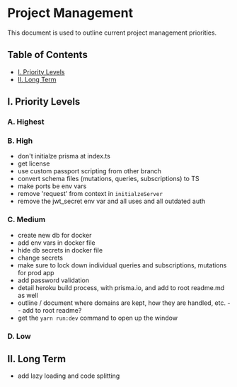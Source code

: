 # Project Management

This document is used to outline current project management priorities.

## Table of Contents

* [I. Priority Levels](#i-priority-levels)   
* [II. Long Term](#ii-long-term)   

## I. Priority Levels

### A. Highest

### B. High

* don't initialze prisma at index.ts
* get license
* use custom passport scripting from other branch
* convert schema files (mutations, queries, subscriptions) to TS
* make ports be env vars
* remove 'request' from context in `initialzeServer`
* remove the jwt_secret env var and all uses and all outdated auth

### C. Medium

* create new db for docker
* add env vars in docker file
* hide db secrets in docker file
* change secrets
* make sure to lock down individual queries and subscriptions, mutations for prod app
* add password validation
* detail heroku build process, with prisma.io, and add to root readme.md as well
* outline / document where domains are kept, how they are handled, etc. -- add to root readme?
* get the `yarn run:dev` command to open up the window

### D. Low

## II. Long Term  

* add lazy loading and code splitting
